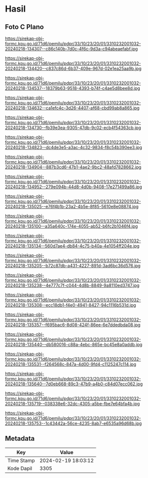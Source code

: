 # Hasil

## Foto C Plano

https://sirekap-obj-formc.kpu.go.id/71d6/pemilu/pdpr/33/10/23/20/01/3310232001032-20240218-134307--c86c140b-7d0c-4f6c-9d3a-c94abeaefabf.jpg

https://sirekap-obj-formc.kpu.go.id/71d6/pemilu/pdpr/33/10/23/20/01/3310232001032-20240218-134420--c837c86d-6b37-409e-967d-02e1ea25aa9b.jpg

https://sirekap-obj-formc.kpu.go.id/71d6/pemilu/pdpr/33/10/23/20/01/3310232001032-20240218-134537--18379b63-9518-4393-b74f-c4ae5d8bee8d.jpg

https://sirekap-obj-formc.kpu.go.id/71d6/pemilu/pdpr/33/10/23/20/01/3310232001032-20240218-134632--ca1efc4c-3d26-4407-af68-cbd99ab8a865.jpg

https://sirekap-obj-formc.kpu.go.id/71d6/pemilu/pdpr/33/10/23/20/01/3310232001032-20240218-134730--fb39e3ea-9305-47db-9c02-ecb4f54363cb.jpg

https://sirekap-obj-formc.kpu.go.id/71d6/pemilu/pdpr/33/10/23/20/01/3310232001032-20240218-134823--dc4de3e5-a3ac-4c32-9834-f8c54b390ee3.jpg

https://sirekap-obj-formc.kpu.go.id/71d6/pemilu/pdpr/33/10/23/20/01/3310232001032-20240218-134904--887b3cd6-47b1-4ae2-9bc2-48afd7828662.jpg

https://sirekap-obj-formc.kpu.go.id/71d6/pemilu/pdpr/33/10/23/20/01/3310232001032-20240218-134952--279e094b-44d8-4d0b-9408-17e271499a86.jpg

https://sirekap-obj-formc.kpu.go.id/71d6/pemilu/pdpr/33/10/23/20/01/3310232001032-20240218-135025--e76f4b1b-23a2-4b5e-8f85-5610e8e08874.jpg

https://sirekap-obj-formc.kpu.go.id/71d6/pemilu/pdpr/33/10/23/20/01/3310232001032-20240218-135100--a35a640c-174e-4055-ab52-b6fc2b1046f4.jpg

https://sirekap-obj-formc.kpu.go.id/71d6/pemilu/pdpr/33/10/23/20/01/3310232001032-20240218-135134--560d7ae4-db84-4c75-b40a-4e1054ff204e.jpg

https://sirekap-obj-formc.kpu.go.id/71d6/pemilu/pdpr/33/10/23/20/01/3310232001032-20240218-135205--b72c87db-a431-4227-891d-3ad6bc36d576.jpg

https://sirekap-obj-formc.kpu.go.id/71d6/pemilu/pdpr/33/10/23/20/01/3310232001032-20240218-135238--4e777c7f-c044-4d8b-8849-9a8110ed3747.jpg

https://sirekap-obj-formc.kpu.go.id/71d6/pemilu/pdpr/33/10/23/20/01/3310232001032-20240218-135308--ecc18db1-f4e0-4941-8427-94c1116b531d.jpg

https://sirekap-obj-formc.kpu.go.id/71d6/pemilu/pdpr/33/10/23/20/01/3310232001032-20240218-135357--f695bac6-8d08-424f-86ee-6e7ddedbda08.jpg

https://sirekap-obj-formc.kpu.go.id/71d6/pemilu/pdpr/33/10/23/20/01/3310232001032-20240218-135440--db580016-c88a-4ebc-865e-bc45e8a0addb.jpg

https://sirekap-obj-formc.kpu.go.id/71d6/pemilu/pdpr/33/10/23/20/01/3310232001032-20240218-135531--f264568c-847a-4d00-9fd4-c1125247c114.jpg

https://sirekap-obj-formc.kpu.go.id/71d6/pemilu/pdpr/33/10/23/20/01/3310232001032-20240218-135640--7d0eb668-89c3-47b9-a4b0-c84d07ecc062.jpg

https://sirekap-obj-formc.kpu.go.id/71d6/pemilu/pdpr/33/10/23/20/01/3310232001032-20240218-135719--038338e6-32dc-4305-a5be-fbe7e64bfa4b.jpg

https://sirekap-obj-formc.kpu.go.id/71d6/pemilu/pdpr/33/10/23/20/01/3310232001032-20240218-135753--1c43442a-56ce-4235-8ab7-e6535a96d68b.jpg


## Metadata

| Key        | Value               |
| ---------- | ------------------- |
| Time Stamp | 2024-02-19 18:03:12 |
| Kode Dapil | 3305                |



